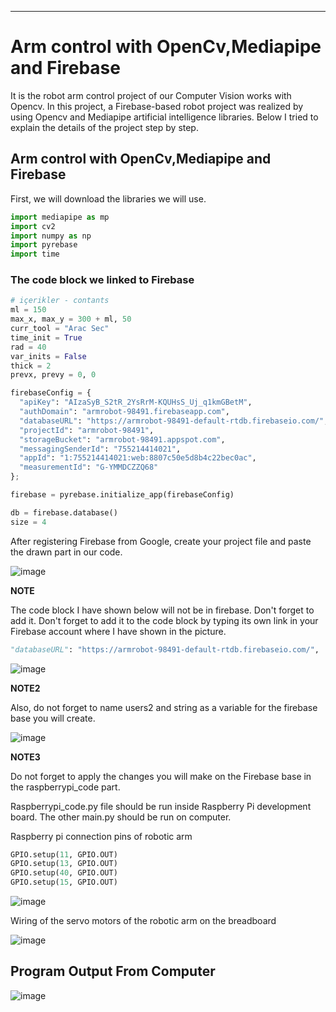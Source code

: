 -----------------------------------------------

# Arm control with OpenCv,Mediapipe and Firebase
It is the robot arm control project of our Computer Vision works with Opencv. In this project, a Firebase-based robot project was realized by using Opencv and Mediapipe artificial intelligence libraries. Below I tried to explain the details of the project step by step.

## Arm control with OpenCv,Mediapipe and Firebase

First, we will download the libraries we will use.
```Python
import mediapipe as mp
import cv2
import numpy as np
import pyrebase
import time
```

### The code block we linked to Firebase

```Python
# içerikler - contants
ml = 150
max_x, max_y = 300 + ml, 50
curr_tool = "Arac Sec"
time_init = True
rad = 40
var_inits = False
thick = 2
prevx, prevy = 0, 0

firebaseConfig = {
  "apiKey": "AIzaSyB_S2tR_2YsRrM-KQUHsS_Uj_q1kmGBetM",
  "authDomain": "armrobot-98491.firebaseapp.com",
  "databaseURL": "https://armrobot-98491-default-rtdb.firebaseio.com/",
  "projectId": "armrobot-98491",
  "storageBucket": "armrobot-98491.appspot.com",
  "messagingSenderId": "755214414021",
  "appId": "1:755214414021:web:8807c50e5d8b4c22bec0ac",
  "measurementId": "G-YMMDCZZQ68"
};

firebase = pyrebase.initialize_app(firebaseConfig)

db = firebase.database()
size = 4
```
After registering Firebase from Google, create your project file and paste the drawn part in our code.


![image](https://user-images.githubusercontent.com/67556543/181937768-3ef4a23d-9acd-47ff-b420-a3b14e03f6e4.png)

**NOTE**

The code block I have shown below will not be in firebase. Don't forget to add it. Don't forget to add it to the code block by typing its own link in your Firebase account where I have shown in the picture.

```Python
"databaseURL": "https://armrobot-98491-default-rtdb.firebaseio.com/",
```
![image](https://user-images.githubusercontent.com/67556543/181940174-38953af5-1e58-4b52-a56e-709a9d181a18.png)

**NOTE2**

Also, do not forget to name users2 and string as a variable for the firebase base you will create.

![image](https://user-images.githubusercontent.com/67556543/181944242-afa1982a-3d3d-4322-b5e0-b7d1be42f05a.png)

**NOTE3**

Do not forget to apply the changes you will make on the Firebase base in the raspberrypi_code part.

Raspberrypi_code.py file should be run inside Raspberry Pi development board. The other main.py should be run on computer.

Raspberry pi connection pins of robotic arm

```Python
GPIO.setup(11, GPIO.OUT)
GPIO.setup(13, GPIO.OUT)
GPIO.setup(40, GPIO.OUT)
GPIO.setup(15, GPIO.OUT)
```

![image](https://user-images.githubusercontent.com/67556543/181952328-b0049466-522f-4a12-9df0-f40bb0a595e7.png)

Wiring of the servo motors of the robotic arm on the breadboard

![image](https://user-images.githubusercontent.com/67556543/181953686-9304b1fe-4a4f-4db1-aadc-6a54004b273b.png)

## Program Output From Computer

![image](https://user-images.githubusercontent.com/67556543/181957939-67a2af7d-6541-466a-8f66-1e07912d3bd6.png)




